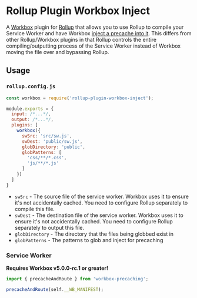 # Rollup Plugin Workbox Inject

A [Workbox](https://developers.google.com/web/tools/workbox) plugin for [Rollup](https://rollupjs.org/guide/en/) that allows you to use Rollup to compile your Service Worker and have Workbox [inject a precache into it](https://developers.google.com/web/tools/workbox/guides/precache-files/cli). This differs from other Rollup/Workbox plugins in that Rollup controls the entire compiling/outputting process of the Service Worker instead of Workbox moving the file over and bypassing Rollup.

## Usage

### `rollup.config.js`

```js
const workbox = require('rollup-plugin-workbox-inject');

module.exports = {
  input: /*...*/,
  output: /*...*/,
  plugins: [
    workbox({
      swSrc: 'src/sw.js',
      swDest: 'public/sw.js',
      globDirectory: 'public',
      globPatterns: [
        'css/**/*.css',
        'js/**/*.js'
      ]
    })
  ]
}
```

- `swSrc` - The source file of the service worker. Workbox uses it to ensure it's not accidentally cached. You need to configure Rollup separately to compile this file.
- `swDest` - The destination file of the service worker. Workbox uses it to ensure it's not accidentally cached. You need to configure Rollup separately to output this file.
- `globDirectory` - The directory that the files being globbed exist in
- `globPatterns` - The patterns to glob and inject for precaching

### Service Worker

**Requires Workbox v5.0.0-rc.1 or greater!**

```js
import { precacheAndRoute } from 'workbox-precaching';

precacheAndRoute(self.__WB_MANIFEST);
```
